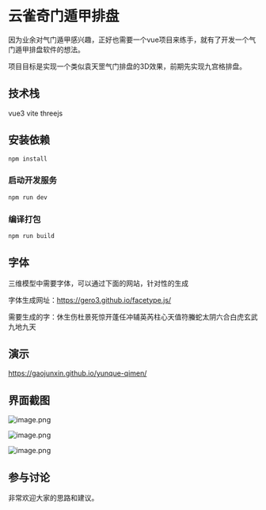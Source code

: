 # 云雀奇门遁甲排盘

因为业余对气门遁甲感兴趣，正好也需要一个vue项目来练手，就有了开发一个气门遁甲排盘软件的想法。

项目目标是实现一个类似袁天罡气门排盘的3D效果，前期先实现九宫格排盘。


## 技术栈
vue3
vite
threejs


## 安装依赖

```sh
npm install
```

### 启动开发服务

```sh
npm run dev
```

### 编译打包

```sh
npm run build
```

## 字体
三维模型中需要字体，可以通过下面的网站，针对性的生成

字体生成网址：https://gero3.github.io/facetype.js/


需要生成的字：休生伤杜景死惊开蓬任冲辅英芮柱心天值符螣蛇太阴六合白虎玄武九地九天

## 演示

https://gaojunxin.github.io/yunque-qimen/

## 界面截图
![image.png](http://image.gaojunxin.cn/i/2024/01/23/65af25bd04b4b.png)

![image.png](http://image.gaojunxin.cn/i/2024/03/18/65f7a67374c8f.png)

![image.png](http://image.gaojunxin.cn/i/2024/03/18/65f7a2fc64546.png)
## 参与讨论
非常欢迎大家的思路和建议。 